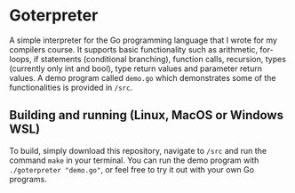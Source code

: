 # Goterpreter

A simple interpreter for the Go programming language that I wrote for my compilers course. It supports basic functionality such as arithmetic, for-loops, if statements (conditional branching), function calls, recursion, types (currently only int and bool), type return values and parameter return values. A demo program called `demo.go` which demonstrates some of the functionalities is provided in `/src`.

## Building and running (Linux, MacOS or Windows WSL)

To build, simply download this repository, navigate to `/src` and run the command `make` in your terminal. You can run the demo program with `./goterpreter "demo.go"`, or feel free to try it out with your own Go programs.
